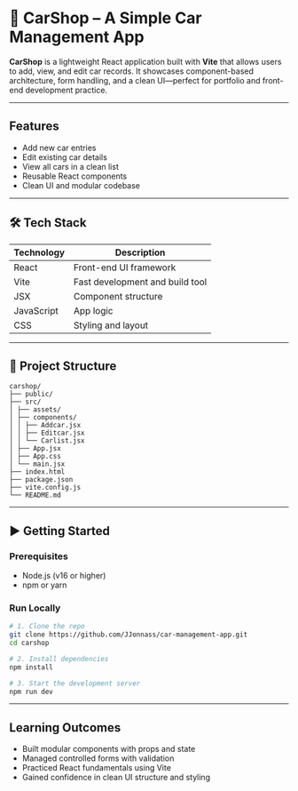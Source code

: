 # 🚗 CarShop – A Simple Car Management App

**CarShop** is a lightweight React application built with **Vite** that allows users to add, view, and edit car records. It showcases component-based architecture, form handling, and a clean UI—perfect for portfolio and front-end development practice.

---

## Features

- Add new car entries
- Edit existing car details
- View all cars in a clean list
- Reusable React components
- Clean UI and modular codebase

---

## 🛠️ Tech Stack

| Technology | Description                    |
|------------|--------------------------------|
| React      | Front-end UI framework         |
| Vite       | Fast development and build tool|
| JSX        | Component structure            |
| JavaScript | App logic                      |
| CSS        | Styling and layout             |

---

## 📁 Project Structure

```
carshop/
├── public/                                     
├── src/
│ ├── assets/                                   
│ ├── components/                            
│ │ ├── Addcar.jsx
│ │ ├── Editcar.jsx
│ │ └── Carlist.jsx
│ ├── App.jsx 
│ ├── App.css 
│ └── main.jsx 
├── index.html 
├── package.json 
├── vite.config.js 
└── README.md 
```
---

## ▶️ Getting Started

### Prerequisites
- Node.js (v16 or higher)
- npm or yarn

### Run Locally

```bash
# 1. Clone the repo
git clone https://github.com/JJonnass/car-management-app.git
cd carshop

# 2. Install dependencies
npm install

# 3. Start the development server
npm run dev
```
---
## Learning Outcomes
- Built modular components with props and state
- Managed controlled forms with validation
- Practiced React fundamentals using Vite
- Gained confidence in clean UI structure and styling
